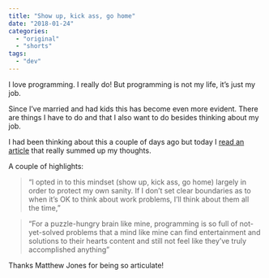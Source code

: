 ```yaml
---
title: "Show up, kick ass, go home"
date: "2018-01-24"
categories: 
  - "original"
  - "shorts"
tags: 
  - "dev"
---
```


I love programming. I really do! But programming is not my life, it’s just my job.

Since I’ve married and had kids this has become even more evident. There are things I have to do and that I also want to do besides thinking about my job.

I had been thinking about this a couple of days ago but today I [read an article](https://exceptionnotfound.net/i-am-a-9-to-5-developer-and-so-can-you/) that really summed up my thoughts.

A couple of highlights:

> “I opted in to this mindset (show up, kick ass, go home) largely in order to protect my own sanity. If I don’t set clear boundaries as to when it’s OK to think about work problems, I’ll think about them all the time,”

> “For a puzzle-hungry brain like mine, programming is so full of not-yet-solved problems that a mind like mine can find entertainment and solutions to their hearts content and still not feel like they’ve truly accomplished anything”

Thanks Matthew Jones for being so articulate!
